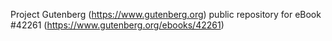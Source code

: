 Project Gutenberg (https://www.gutenberg.org) public repository for eBook #42261 (https://www.gutenberg.org/ebooks/42261)
